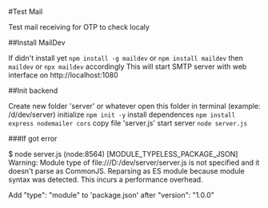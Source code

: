 #Test Mail

Test mail receiving for OTP to check localy

##Install MailDev

If didn't install yet `npm install -g maildev` or `npm install maildev`
then `maildev` or `npx maildev` accordingly
This will start SMTP server with web interface on http://localhost:1080

##Init backend

Create new folder 'server' or whatever
open this folder in terminal (example: /d/dev/server)
initialize `npm init -y`
install dependences `npm install express nodemailer cors`
copy file 'server.js'
start server `node server.js`

###If got error

$ node server.js
(node:8564) [MODULE_TYPELESS_PACKAGE_JSON] Warning: Module type of file:///D:/dev/server/server.js is not specified and it doesn't parse as CommonJS.
Reparsing as ES module because module syntax was detected. This incurs a performance overhead.

Add "type": "module" to 'package.json' after "version": "1.0.0"
